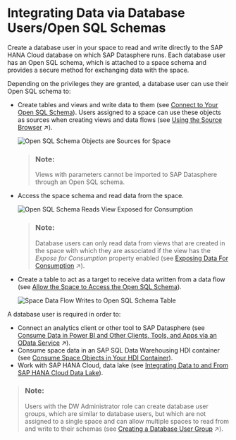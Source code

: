 <!-- loio3de55a78a4614deda589633baea28645 -->

# Integrating Data via Database Users/Open SQL Schemas

Create a database user in your space to read and write directly to the SAP HANA Cloud database on which SAP Datasphere runs. Each database user has an Open SQL schema, which is attached to a space schema and provides a secure method for exchanging data with the space.

Depending on the privileges they are granted, a database user can use their Open SQL schema to:

-   Create tables and views and write data to them \(see [Connect to Your Open SQL Schema](connect-to-your-open-sql-schema-b78ad20.md)\). Users assigned to a space can use these objects as sources when creating views and data flows \(see [Using the Source Browser](https://help.sap.com/viewer/24f836070a704022a40c15442163e5cf/DEV_CURRENT/en-US/7d2b21d974e44bdc9d548cf7532b5a43.html "You use the Source Browser to add objects as sources for your data flow, graphical view, SQL view, or intelligent lookup. In an E/R model you add objects to visualize them together in a diagram, including importing objects from connections and other sources, and prepare them for use in other editors.") :arrow_upper_right:\).

    ![Open SQL Schema Objects are Sources for Space](images/Open_SQL_as_Source_6401fe8.png)

    > ### Note:  
    > Views with parameters cannot be imported to SAP Datasphere through an Open SQL schema.

-   Access the space schema and read data from the space.

    ![Open SQL Schema Reads View Exposed for Consumption](images/Open_SQL_Read_Exposed_View_a9a83fe.png)

    > ### Note:  
    > Database users can only read data from views that are created in the space with which they are associated if the view has the *Expose for Consumption* property enabled \(see [Exposing Data For Consumption](https://help.sap.com/viewer/24f836070a704022a40c15442163e5cf/DEV_CURRENT/en-US/40ec77ec24f244279a81448969a7e769.html "When your view is ready, you can make its data available for consumption in SAP Analytics Cloud and other clients, tools, and apps.") :arrow_upper_right:\).

-   Create a table to act as a target to receive data written from a data flow \(see [Allow the Space to Access the Open SQL Schema](allow-the-space-to-access-the-open-sql-schema-7eaa370.md)\).

    ![Space Data Flow Writes to Open SQL Schema Table](images/Open_SQL_Write_from_Space_1a84b15.png)


A database user is required in order to:

-   Connect an analytics client or other tool to SAP Datasphere \(see [Consume Data in Power BI and Other Clients, Tools, and Apps via an OData Service](https://help.sap.com/viewer/43509d67b8b84e66a30851e832f66911/cloud/en-US/add771abf6f54c9d8de4c7e470a0e6f0.html "You can consume data exposed as views in Microsoft Power BI and other third-party clients, tools, and apps via the OData API.") :arrow_upper_right:\).
-   Consume space data in an SAP SQL Data Warehousing HDI container \(see [Consume Space Objects in Your HDI Container](../../Exchanging-Data-with-SAP-SQL-Data-Warehousing-HDI-Container/consume-space-objects-in-your-hdi-container-656eebc.md)\).
-   Work with SAP HANA Cloud, data lake \(see [Integrating Data to and From SAP HANA Cloud Data Lake](../../Integrating-Data-to-and-From-HANA-Cloud/integrating-data-to-and-from-sap-hana-cloud-data-lake-e84545b.md)\).

> ### Note:  
> Users with the DW Administrator role can create database user groups, which are similar to database users, but which are not assigned to a single space and can allow multiple spaces to read from and write to their schemas \(see [Creating a Database User Group](https://help.sap.com/viewer/935116dd7c324355803d4b85809cec97/DEV_CURRENT/en-US/1097a470be40432e89f91288bdc14378.html "Users with the DW Administrator role can create database user groups in SAP Datasphere to allow users to work in a sandboxed area in the underlying SAP HANA Cloud database, unattached to any space. These users can transfer an existing data warehouse implementation into the SAP Datasphere database or do any other work in SAP HANA Cloud and then make it available to one or more spaces as appropriate.") :arrow_upper_right:\).


